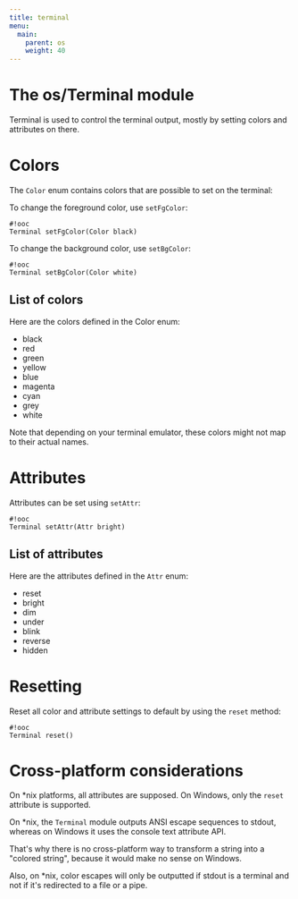 ```yaml
---
title: terminal
menu:
  main:
    parent: os
    weight: 40
---
```


# The os/Terminal module

Terminal is used to control the terminal output, mostly by setting colors and
attributes on there.

# Colors

The `Color` enum contains colors that are possible to set on the terminal:

To change the foreground color, use `setFgColor`:

    #!ooc
    Terminal setFgColor(Color black)

To change the background color, use `setBgColor`:

    #!ooc
    Terminal setBgColor(Color white)

## List of colors

Here are the colors defined in the Color enum:

  * black
  * red
  * green
  * yellow
  * blue
  * magenta
  * cyan
  * grey
  * white

Note that depending on your terminal emulator, these colors
might not map to their actual names.

# Attributes

Attributes can be set using `setAttr`:

    #!ooc
    Terminal setAttr(Attr bright)

## List of attributes

Here are the attributes defined in the `Attr` enum:

  * reset
  * bright
  * dim
  * under
  * blink
  * reverse
  * hidden

# Resetting

Reset all color and attribute settings to default by using the
`reset` method:

    #!ooc
    Terminal reset()

# Cross-platform considerations

On *nix platforms, all attributes are supposed. On Windows, only
the `reset` attribute is supported.

On *nix, the `Terminal` module outputs ANSI escape sequences to
stdout, whereas on Windows it uses the console text attribute API.

That's why there is no cross-platform way to transform a string
into a "colored string", because it would make no sense on Windows.

Also, on *nix, color escapes will only be outputted if stdout is
a terminal and not if it's redirected to a file or a pipe.

